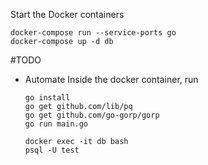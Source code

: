 
Start the Docker containers
```
docker-compose run --service-ports go
docker-compose up -d db
```


#TODO
- Automate 
  Inside the docker container, run
  ```
  go install
  go get github.com/lib/pq
  go get github.com/go-gorp/gorp
  go run main.go

  docker exec -it db bash
  psql -U test
  ```
